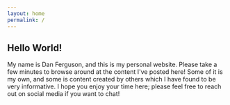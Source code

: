 ```yaml
---
layout: home
permalink: /
---
```


## Hello World!
My name is Dan Ferguson, and this is my personal website.  Please take a few minutes to browse around at the content I've posted here!  Some of it is my own, and some is content created by others which I have found to be very informative.  I hope you enjoy your time here; please feel free to reach out on social media if you want to chat!
